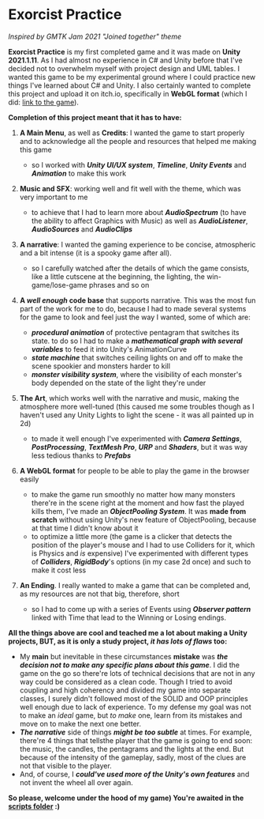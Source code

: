 # Exorcist Practice
*Inspired by GMTK Jam 2021 "Joined together" theme*

**Exorcist Practice**  is my first completed game and it was made on **Unity 2021.1.11**. As I had almost no experience in C# and Unity before that I've decided not to overwhelm myself with project design and UML tables. 
I wanted this game to be my experimental ground where I could practice new things I've learned about C# and Unity. 
I also certainly wanted to complete this project and upload it on itch.io, specifically in **WebGL format** (which I did: [link to the game](https://sidheofhills.itch.io/exorcist-practice)).

**Completion of this project meant that it has to have:**

1. **A Main Menu**, as well as **Credits**: I wanted the game to start properly and to acknowledge  all the people and resources that helped me making this game
    - so I worked with ***Unity UI/UX system***, ***Timeline***, ***Unity Events*** and ***Animation*** to make this work 

2. **Music and SFX**: working well and fit well with the theme, which was very important to me 
    - to achieve  that I had to learn more about ***AudioSpectrum*** (to have the ability to affect Graphics with Music) as well as ***AudioListener***, ***AudioSources*** and ***AudioClips***

3. **A narrative**: I wanted the gaming experience to be concise, atmospheric and a bit intense (it is a spooky game after all). 
    - so I carefully watched after the details of which the game consists, like a little cutscene at the beginning, the lighting, the win-game/lose-game phrases and so on
 
4. **A _well enough_ code base** that supports narrative. This was the most fun part of the work for me to do, because I had to made several systems for the game to look and feel just the way I wanted, some of which are:
    - ***procedural animation*** of protective pentagram that switches its state. to do so I had to make a ***mathematical graph with several variables*** to feed it into Unity's AnimationCurve
    - ***state machine*** that switches ceiling lights on and off to make the scene spookier and monsters harder to kill
    - ***monster visibility system***, where the visibility of each monster's body depended on the state of the light they're under 
 
4. **The Art**, which works well with the narrative and music, making the atmosphere more well-tuned (this caused me some troubles though as I haven't used any Unity Lights to light the scene - it was all painted up in 2d)
    - to made it well enough I've experimented with ***Camera Settings***, ***PostProcessing***, ***TextMesh Pro***, ***URP*** and ***Shaders***, but it was way less tedious thanks to ***Prefabs***

5. **A WebGL format** for people to be able to play the game in the browser easily 
    - to make the game run smoothly no matter how many monsters there're in the scene right at the moment and how fast the played kills them, I've made an ***ObjectPooling System***. It was **made from scratch** without using Unity's new feature of ObjectPooling, because at that time I didn't know about it
    - to optimize a little more (the game is a clicker that detects the position of the player's mouse and I had to use Colliders for it, which is Physics and *is* expensive) I've experimented with different types of ***Colliders***, ***RigidBody***'s options (in my case 2d once) and such to make it cost less

6. **An Ending**. I really wanted to make a game that can be completed and, as my resources are not that big, therefore, short  
    - so I had to come up with a series of Events using ***Observer pattern*** linked with Time that lead to the Winning or Losing endings.

 
 
**All the things above are cool and teached me a lot about making a Unity projects, BUT, as it is only a study project, _it has lots of flaws_ too:**

  - My **main** but inevitable  in these circumstances **mistake** was ***the decision not to make any specific plans about this game***.
  I did the game on the go so there're lots of technical decisions that are not in any way could be considered as a clean code. Though I tried to avoid coupling and high coherency and divided my game into separate classes, I surely didn't followed most of the SOLID and OOP principles well enough due to lack of experience. To my defense my goal was not to make an *ideal* game, but *to make* one, learn from its mistakes and move on to make the next one better. 
  - ***The narrative*** side of things ***might be too subtle*** at times. For example,  there're 4 things that tellsthe  player that the game is going to end soon: the music, the candles, the pentagrams and the lights at the end. But because of the intensity of the gameplay, sadly, most of the clues are not that visible to the player.
  - And, of course, I ***could've used more of the Unity's own features*** and not invent the wheel all over again.



**So please, welcome under the hood of my game) You're awaited in the [scripts folder](https://github.com/sidheofhills/gmtk_jam_2021_horror/tree/main/Assets/Scripts) :)**


